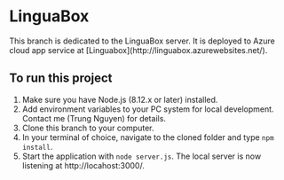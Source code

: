 # LinguaBox

<p>This branch is dedicated to the LinguaBox server. It is deployed to Azure cloud app service at [Linguabox](http://linguabox.azurewebsites.net/).</p>

## To run this project

1. Make sure you have Node.js (8.12.x or later) installed.
2. Add environment variables to your PC system for local development. Contact me (Trung Nguyen) for details.
3. Clone this branch to your computer.
4. In your terminal of choice, navigate to the cloned folder and type `npm install`.
5. Start the application with `node server.js`. The local server is now listening at http://locahost:3000/.
